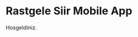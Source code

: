 
# Rastgele Siir Mobile App
Hosgeldiniz.

<!-- 
# PoemAPP

1 - poemApp/android/local.properties dosyasının içeriğini kendi sdk dosya konumuna göre değiştir.

## Installation

Use the package manager [pip](https://pip.pypa.io/en/stable/) to install foobar.
2 - 
```bash
npm install --save react-navigation
```
3 - 
```bash
npm install --save react-native-gesture-handler
```

4 -
```bash
react-native link react-native-gesture-handler
```

5 - 
```bash
npm install react-native-local-mongodb --save
```

6 -
```bash
npm install mongodb
```

7 -
```bash
npm install --save path 
```

8 -
```bash
npm install stream
```

9 -
```bash
npm install fs
```


## Usage

```python
import foobar

foobar.pluralize('word') # returns 'words'
foobar.pluralize('goose') # returns 'geese'
foobar.singularize('phenomena') # returns 'phenomenon'
```

## Contributing
Pull requests are welcome. For major changes, please open an issue first to discuss what you would like to change.

Please make sure to update tests as appropriate.

## License
[MIT](https://choosealicense.com/licenses/mit/)
 -->